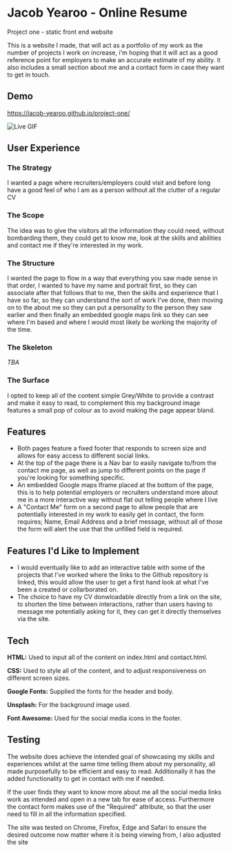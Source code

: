 
# Jacob Yearoo - Online Resume

Project one - static front end website

This is a website I made, that will act as a portfolio of my work as the number of projects I work on increase, i'm hoping that it will act as a good reference point for employers to make an accurate estimate of my ability. it also includes a small section about me and a contact form in case they want to get in touch.


## Demo

https://jacob-yearoo.github.io/project-one/




![Live GIF](https://i.imgur.com/mgP6ESe.gif)


## User Experience

### The Strategy
I wanted a page where recruiters/employers could visit and before long have a good feel of who I am as a person without all the clutter of a regular CV

### The Scope
The idea was to give the visitors all the information they could need, without bombarding them, they could get to know me, look at the skills and abilities and contact me if they're interested in my work.

### The Structure

I wanted the page to flow in a way that everything you saw made sense in that order, I wanted to have my name and portrait first, so they can associate after that follows that to me, then the skills and experience that I have so far, so they can understand the sort of work I've done, then moving on to the about me so they can put a personality to the person they saw earlier and then finally an embedded google maps link so they can see where I'm based and where I would most likely be working the majority of the time.

### The Skeleton

*TBA*

### The Surface

I opted to keep all of the content simple Grey/White to provide a contrast and make it easy to read, to complement this my background image features a small pop of colour as to avoid making the page appear bland.
## Features

- Both pages feature a fixed footer that responds to screen size and allows for easy access to different social links. 
- At the top of the page there is a Nav bar to easily navigate to/from the contact me page, as well as jump to different points on the page if you're looking for something specific.
- An embedded Google maps Iframe placed at the bottom of the page, this is to help potential employers or recruiters understand more about me in a more interactive way without flat out telling people where I live 
- A "Contact Me" form on a second page to allow people that are potentially interested in my work to easily get in contact, the form requires; Name, Email Address and a brief message, without all of those the form will alert the use that the unfilled field is required.

## Features I'd Like to Implement

- I would eventually like to add an interactive table with some of the projects that I've worked where the links to the Github repository is linked, this would allow the user to get a first hand look at what I've been a created or collarborated on.
- The choice to have my CV donwloadable directly from a link on the site, to shorten the time between interactions, rather than users having to message me potentially asking for it, they can get it directly themselves via the site.
## Tech

**HTML:** Used to input all of the content on index.html and contact.html.

**CSS:** Used to style all of the content, and to adjust responsiveness on different screen sizes.

**Google Fonts:** Supplied the fonts for the header and body.

**Unsplash:** For the background image used.

**Font Awesome:** Used for the social media icons in the footer.




## Testing

The website does achieve the intended goal of showcasing my skills and experiences whilst at the same time telling them about my personality, all made purposefully to be efficient and easy to read. Additionally it has the added functionality to get in contact with me if needed.

If the user finds they want to know more about me all the social media links work as intended and open in a new tab for ease of access. Furthermore the contact form makes use of the "Required" attribute, so that the user need to fill in all the information specified.

The site was tested on Chrome, Firefox, Edge and Safari to ensure the desired outcome now matter where it is being viewing from, I also adjusted the site

